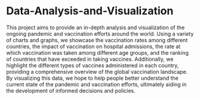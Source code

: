 # Data-Analysis-and-Visualization
This project aims to provide an in-depth analysis and visualization of the ongoing pandemic and vaccination efforts around the world. Using a variety of charts and graphs, we showcase the vaccination rates among different countries, the impact of vaccination on hospital admissions, the rate at which vaccination was taken among different age groups, and the ranking of countries that have exceeded in taking vaccines. Additionally, we highlight the different types of vaccines administered in each country, providing a comprehensive overview of the global vaccination landscape. By visualizing this data, we hope to help people better understand the current state of the pandemic and vaccination efforts, ultimately aiding in the development of informed decisions and policies.
